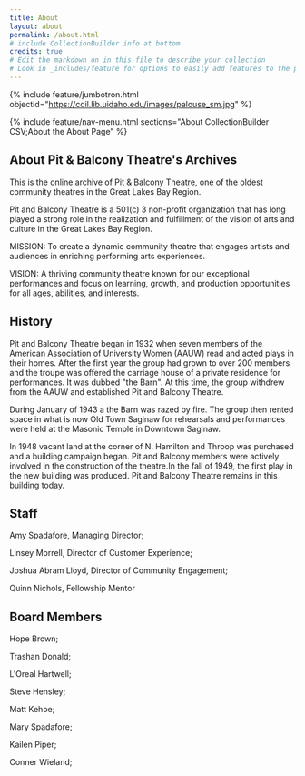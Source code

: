 ```yaml
---
title: About
layout: about
permalink: /about.html
# include CollectionBuilder info at bottom
credits: true
# Edit the markdown on in this file to describe your collection
# Look in _includes/feature for options to easily add features to the page
---
```


{% include feature/jumbotron.html objectid="https://cdil.lib.uidaho.edu/images/palouse_sm.jpg" %} 

{% include feature/nav-menu.html sections="About CollectionBuilder CSV;About the About Page" %}

## About Pit & Balcony Theatre's Archives

This is the online archive of Pit & Balcony Theatre, one of the oldest community theatres in the Great Lakes Bay Region.

Pit and Balcony Theatre is a 501(c) 3 non-profit organization that has long played a strong role in the realization and fulfillment of the vision of arts and culture in the Great Lakes Bay Region.

MISSION: To create a dynamic community theatre that engages artists and audiences in enriching performing arts experiences.

VISION: A thriving community theatre known for our exceptional performances and focus on learning, growth, and production opportunities for all ages, abilities, and interests.

## History
Pit and Balcony Theatre began in 1932 when seven members of the American Association of University Women (AAUW) read and acted plays in their homes. After the first year the group had grown to over 200 members and the troupe was offered the carriage house of a private residence for performances. It was dubbed "the Barn". At this time, the group withdrew from the AAUW and established Pit and Balcony Theatre.

During January of 1943 a the Barn was razed by fire. The group then rented space in what is now Old Town Saginaw for rehearsals and performances were held at the Masonic Temple in Downtown Saginaw.

In 1948 vacant land at the corner of N. Hamilton and Throop was purchased and a building campaign began. Pit and Balcony members were actively involved in the construction of the theatre.In the fall of 1949, the first play in the new building was produced. Pit and Balcony Theatre remains in this building today.

## Staff
Amy Spadafore, Managing Director;

Linsey Morrell, Director of Customer Experience;

Joshua Abram Lloyd, Director of Community Engagement;

Quinn Nichols, Fellowship Mentor

## Board Members
Hope Brown;

Trashan Donald;

L'Oreal Hartwell;

Steve Hensley;

Matt Kehoe;

Mary Spadafore;

Kailen Piper;

Conner Wieland;